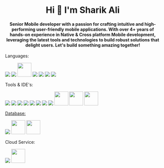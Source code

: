<h1 align="center">Hi 👋 I'm Sharik Ali</h1>

<h4 align="center">Senior Mobile developer with a passion for crafting intuitive and high-performing user-friendly mobile applications. With over 4+ years of hands-on experience in Native & Cross platform Mobile development, leveraging the latest tools and technologies to build robust solutions that delight users. Let's build something amazing together!</h4>

Languages: 

<a href="https://www.java.com/en/"><img src="https://skillicons.dev/icons?i=java" /></a>
<a href="https://kotlinlang.org/"><img src="https://skillicons.dev/icons?i=kotlin" /></a>
<a href="https://developer.android.com/develop/ui/compose"><img src="https://github.com/SharikAli/SharikAli/assets/88836922/0fadc963-430c-4090-8b24-97d75a6542b4" width="45" height="45"></a>
<a href="https://www.swift.org/"><img src="https://skillicons.dev/icons?i=swift" /></a>
<a href="https://ktor.io/"><img src="https://skillicons.dev/icons?i=ktor" /></a>
<a href="https://flutter.dev/"><img src="https://skillicons.dev/icons?i=flutter" /></a>
<a href="https://dart.dev/"><img src="https://skillicons.dev/icons?i=dart" /></a>


Tools & IDE's:

<a href="https://git-scm.com/"><img src="https://skillicons.dev/icons?i=git" /></a>
<a href="https://github.com/"><img src="https://skillicons.dev/icons?i=github" /></a>
<a href="https://about.gitlab.com/"><img src="https://skillicons.dev/icons?i=gitlab" /></a>
<a href="https://developer.android.com/studio?gad_source=1&gclid=EAIaIQobChMI4a-BpayzhQMVloZoCR20kgBeEAAYASAAEgJSzfD_BwE&gclsrc=aw.ds"><img src="https://skillicons.dev/icons?i=androidstudio" /></a>
<a href="https://www.jetbrains.com/idea/?var=1"><img src="https://skillicons.dev/icons?i=idea" /></a>
<a href="https://gradle.org/"><img src="https://skillicons.dev/icons?i=gradle" /></a>
<a href="https://code.visualstudio.com/"><img src="https://skillicons.dev/icons?i=vscode" /></a>
<a href="https://www.postman.com/"><img src="https://skillicons.dev/icons?i=postman" /></a>
<img src="https://github.com/SharikAli/SharikAli/assets/88836922/e9629ed3-12da-4cbd-a73f-9557c5fadd88" width="45" height="45">
<a href="https://developer.apple.com/xcode/"><img src="https://user-images.githubusercontent.com/25181517/186711578-bf30cb30-40b7-4b45-95a5-bdf837c372e7.png" width="45" height="45"></a>
<a href="https://cursor.com/"><img src="https://cursor.com/_next/static/media/placeholder-logo.da8a9d2b.webp" width="45" height="45">

Database:

<a href="https://www.mongodb.com/"><img src="https://skillicons.dev/icons?i=mongodb" /></a>
<a href="https://www.mongodb.com/docs/realm/"><img src="https://github.com/marwin1991/profile-technology-icons/assets/136815194/79868fa1-41b8-411f-bd00-cda9ba6723ca" width="45" height="45" /></a>
<img src="https://github.com/marwin1991/profile-technology-icons/assets/19180175/3b371807-db7c-45b4-8720-c0cfc901680a" width="45" height="45" />


Cloud Service:

<a href="https://firebase.google.com/"><img src="https://skillicons.dev/icons?i=firebase" /></a>
<a href="https://developers.google.com/ml-kit"><img src="https://developers.google.com/static/ml-kit/images/MLKit_Icon_480.png" width="45" height="45">



